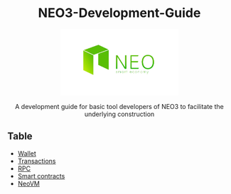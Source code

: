 <div align="center">  
<h1>NEO3-Development-Guide</h1>
<img src="neo-rebranding.png" alt="NEO3-Development-Guide" height="150">
<p>A development guide for basic tool developers of NEO3 to facilitate the underlying construction</p>
</div>

## Table 
- [Wallet](en/wallet)
- [Transactions](en/transactions)
- [RPC](en/RPC)
- [Smart contracts](en/smartContracts)
- [NeoVM](en/NeoVM)
